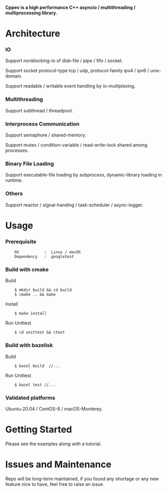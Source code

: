 **Cppev is a high performance C++ asyncio / multithreading / multiprocessing library.**

# Architecture

### IO

Support nonblocking-io of disk-file / pipe / fifo / socket.

Support socket protocol-type tcp / udp, protocol-family ipv4 / ipv6 / unix-domain.

Support readable / writable event handling by io-multiplexing.

### Multithreading

Support subthread / threadpool.

### Interprocess Communication

Support semaphore / shared-memory.

Support mutex / condition-variable / read-write-lock shared among processes.

### Binary File Loading

Support executable-file loading by subprocess, dynamic-library loading in runtime.

### Others

Support reactor / signal-handing / task-scheduler / async-logger.

# Usage

### Prerequisite

        OS           :  Linux / macOS
        Dependency   :  googletest

### Build with cmake

Build

        $ mkdir build && cd build
        $ cmake .. && make

Install

        $ make install

Run Unittest

        $ cd unittest && ctest


### Build with bazelisk

Build

        $ bazel build  //...

Run Unittest

        $ bazel test //...

### Validated platforms

Ubuntu-20.04 / CentOS-8 / macOS-Monterey.

# Getting Started

Please see the examples along with a tutorial.

# Issues and Maintenance

Repo will be long-term maintained, if you found any shortage or any new feature nice to have, feel free to raise an issue.
